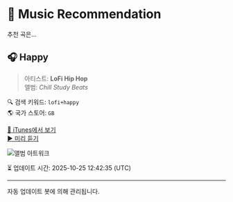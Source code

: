 
# 🎵 Music Recommendation

추천 곡은...

## 🎧 Happy  
> 아티스트: **LoFi Hip Hop**  
> 앨범: _Chill Study Beats_  

🔍 검색 키워드: `lofi+happy`  
🌎 국가 스토어: `GB`

[🔗 iTunes에서 보기](https://music.apple.com/gb/album/happy/1487875150?i=1487875159&uo=4)  
[▶️ 미리 듣기](https://audio-ssl.itunes.apple.com/itunes-assets/AudioPreview115/v4/9e/83/d1/9e83d155-37f3-6eb0-c757-334cc1443a98/mzaf_815913555218092660.plus.aac.p.m4a)

![앨범 아트워크](https://is1-ssl.mzstatic.com/image/thumb/Music115/v4/6d/10/80/6d1080b9-f527-8b44-b84a-e6ee33eb729d/7243.jpg/100x100bb.jpg)

⏳ 업데이트 시간: 2025-10-25 12:42:35 (UTC)

---
자동 업데이트 봇에 의해 관리됩니다.
